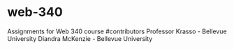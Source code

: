 # web-340
Assignments for Web 340 course 
#contributors
Professor Krasso - Bellevue University
Diandra McKenzie - Bellevue University
